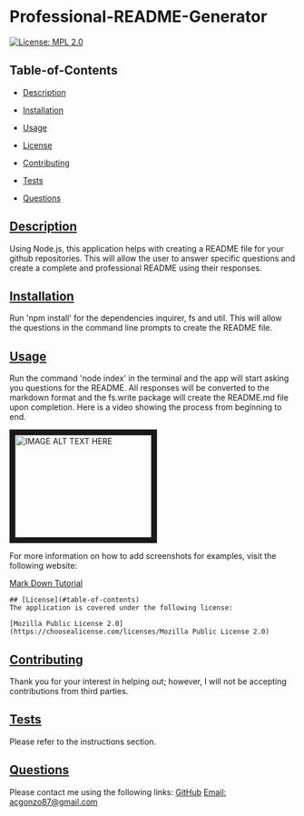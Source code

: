 # Professional-README-Generator

  
  [![License: MPL 2.0](https://img.shields.io/badge/License-MPL%202.0-brightgreen.svg)](https://opensource.org/licenses/MPL-2.0)




    
  ## Table-of-Contents
  * [Description](#description)
  * [Installation](#installation)
  * [Usage](#usage)
  
  * [License](#license)
    
  * [Contributing](#contributing)
  * [Tests](#tests)
  * [Questions](#questions)
  
  ## [Description](#table-of-contents)
  Using Node.js, this application helps with creating a README file for your github repositories. This will allow the user to answer specific questions and create a complete and professional README using their responses. 
 
  ## [Installation](#table-of-contents)
  Run 'npm install' for the dependencies inquirer, fs and util. This will allow the questions in the command line prompts to create the README file.
  ## [Usage](#table-of-contents)
  Run the command 'node index' in the terminal and the app will start asking you questions for the README. All responses will be converted to the markdown format and the fs.write package will create the README.md file upon completion. Here is a video showing the process from beginning to end.
  
  <a href="http://www.youtube.com/watch?feature=player_embedded&v=jt6U8BBAijI
" target="_blank"><img src="http://img.youtube.com/vi/jt6U8BBAijI/0.jpg" 
alt="IMAGE ALT TEXT HERE" width="240" height="180" border="10" /></a>
  
  For more information on how to add screenshots for examples, visit the following website:
  
  [Mark Down Tutorial](https://agea.github.io/tutorial.md/)
  
  
    ## [License](#table-of-contents)
    The application is covered under the following license:
    
    [Mozilla Public License 2.0](https://choosealicense.com/licenses/Mozilla Public License 2.0)
      
      
  ## [Contributing](#table-of-contents)
  
  
  Thank you for your interest in helping out; however, I will not be accepting contributions from third parties.
    
  ## [Tests](#table-of-contents)
  Please refer to the instructions section.
  ## [Questions](#table-of-contents)
  Please contact me using the following links:
  [GitHub](https://github.com/acgonzalez87) 
  [Email: acgonzo87@gmail.com](mailto:acgonzo87@gmail.com)

